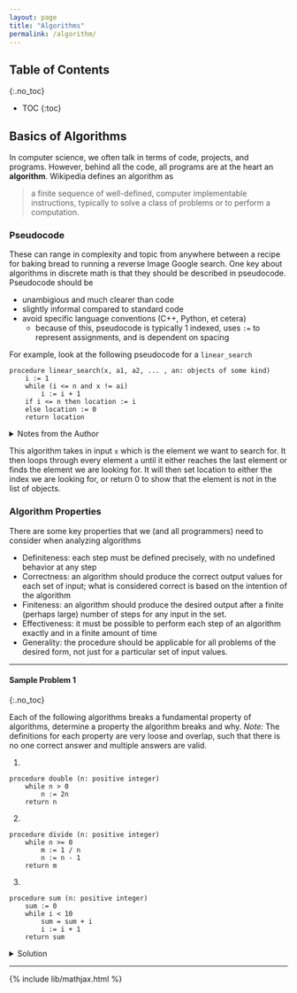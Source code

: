 ```yaml
---
layout: page
title: "Algorithms"
permalink: /algorithm/
---
```


## Table of Contents
{:.no_toc}

* TOC
{:toc}

## Basics of Algorithms

In computer science, we often talk in terms of code, projects, and programs. However, behind all the code, all programs are at the heart an **algorithm**. Wikipedia defines an algorithm as 
> a finite sequence of well-defined, computer implementable instructions, typically to solve a class of problems or to perform a computation. 

### Pseudocode

These can range in complexity and topic from anywhere between a recipe for baking bread to running a reverse Image Google search. One key about algorithms in discrete math is that they should be described in pseudocode. Pseudocode should be 
* unambigious and much clearer than code
* slightly informal compared to standard code
* avoid specific language conventions (C++, Python, et cetera)
  * because of this, pseudocode is typically 1 indexed, uses `:=` to represent assignments, and is dependent on spacing


For example, look at the following pseudocode for a `linear_search`

```
procedure linear_search(x, a1, a2, ... , an: objects of some kind)
    i := 1
    while (i <= n and x != ai)
        i := i + 1
    if i <= n then location := i
    else location := 0
    return location
```
<details><summary markdown='span'>Notes from the Author
</summary>

Due to restrictions with various builds of this blog, such as Jekyll, Mathjax, and Markdown, I have taken some liberties with this pseudocode. I would call this less of true pseudocode and more of a hybrid between C and pseudocode. Overall it should not hurt with understanding and analysis as most of the notation stuff is intuitively alternative, however I do want to note that this is not a true representation of pseudocode in its purest form.
</details>


This algorithm takes in input `x` which is the element we want to search for. It then loops through every element `a` until it either reaches the last element or finds the element we are looking for. It will then set location to either the index we are looking for, or return 0 to show that the element is not in the list of objects.

### Algorithm Properties

There are some key properties that we (and all programmers) need to consider when analyzing algorithms
* Definiteness: each step must be defined precisely, with no undefined behavior at any step
* Correctness: an algorithm should produce the correct output values for each set of input; what is considered correct is based on the intention of the algorithm
* Finiteness: an algorithm should produce the desired output after a finite (perhaps large) number of steps for any input in the set.
* Effectiveness: it must be possible to perform each step of an algorithm exactly and in a finite amount of time
* Generality: the procedure should be applicable for all problems of the desired form, not just for a particular set of input values.


* * *

#### Sample Problem 1
{:.no_toc}

Each of the following algorithms breaks a fundamental property of algorithms, determine a property the algorithm breaks and why. *Note:* The definitions for each property are very loose and overlap, such that there is no one correct answer and multiple answers are valid.

1. 
```
procedure double (n: positive integer)
    while n > 0
        n := 2n
    return n
```
2. 
```
procedure divide (n: positive integer)
    while n >= 0
        m := 1 / n
        n := n - 1
    return m
```
3. 
```
procedure sum (n: positive integer)
    sum := 0
    while i < 10
        sum = sum + i
        i := i + 1
    return sum
```

<details><summary markdown='span'>Solution
</summary>

1. This algorithm breaks finiteness as `n` will never be less than 0.
2. This algorithm breaks definiteness as it is undefined behavior what `1 / n` is when `n = 0`.
3. This algorithm breaks definiteness as `i` is undefined.
</details>

* * *



{% include lib/mathjax.html %}